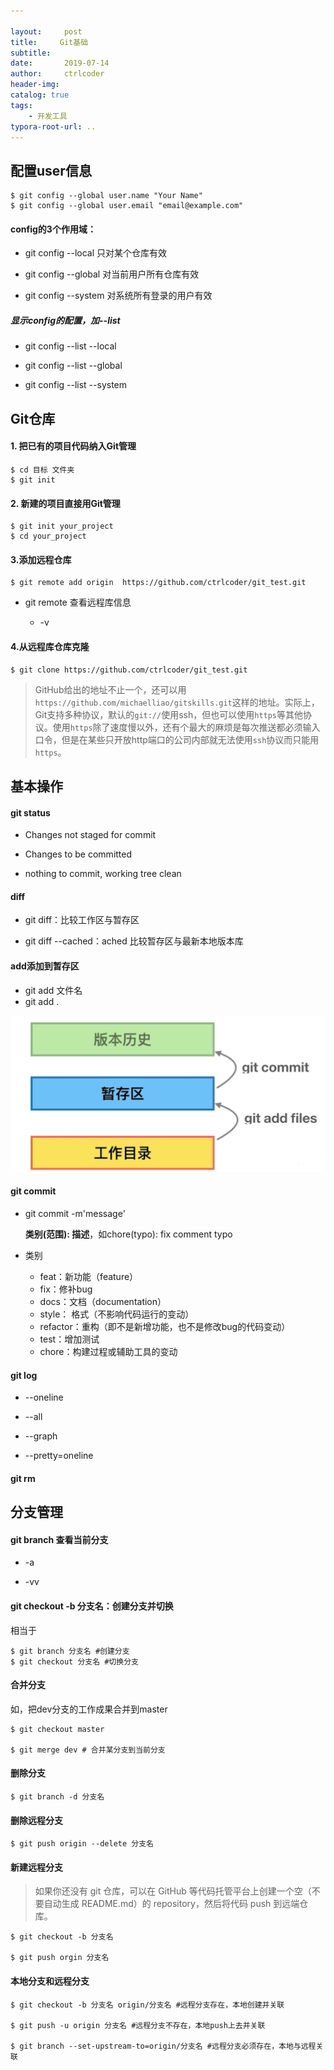 ```yaml
---

layout:     post
title:     Git基础
subtitle:   
date:       2019-07-14
author:     ctrlcoder
header-img: 
catalog: true
tags:
    - 开发工具
typora-root-url: ..
---
```


## 配置user信息

```shell
$ git config --global user.name "Your Name"
$ git config --global user.email "email@example.com"
```

#### config的3个作用域：

- git config --local 只对某个仓库有效

- git config --global 对当前用户所有仓库有效

- git config --system 对系统所有登录的用户有效

##### 显示config的配置，加--list

- git config --list --local

- git config --list --global 

- git config --list --system 

  

## Git仓库

#### 1. 把已有的项目代码纳入Git管理

```shell
$ cd 目标 文件夹
$ git init
```

#### 2. 新建的项目直接用Git管理

```shell
$ git init your_project
$ cd your_project
```

#### 3.添加远程仓库

```shell
$ git remote add origin  https://github.com/ctrlcoder/git_test.git
```



- git remote 查看远程库信息

  - -v

  

#### 4.从远程库仓库克隆

```shell
$ git clone https://github.com/ctrlcoder/git_test.git
```

> GitHub给出的地址不止一个，还可以用`https://github.com/michaelliao/gitskills.git`这样的地址。实际上，Git支持多种协议，默认的`git://`使用ssh，但也可以使用`https`等其他协议。使用`https`除了速度慢以外，还有个最大的麻烦是每次推送都必须输入口令，但是在某些只开放http端口的公司内部就无法使用`ssh`协议而只能用`https`。



## 基本操作

#### git status 

- Changes not staged for commit

- Changes to be committed
- nothing to commit, working tree clean

#### diff  

- git diff：比较工作区与暂存区

- git diff  --cached：ached 比较暂存区与最新本地版本库

#### add添加到暂存区

- git add 文件名
- git add .

![1563084618981](/img/assets_2019/1563084618981.png)

#### git commit

- git commit -m'message'

  **类别(范围): 描述**，如chore(typo): fix comment typo

- 类别
  - feat：新功能（feature）
  - fix：修补bug
  - docs：文档（documentation）
  - style： 格式（不影响代码运行的变动）
  - refactor：重构（即不是新增功能，也不是修改bug的代码变动）
  - test：增加测试
  - chore：构建过程或辅助工具的变动

#### git log

- --oneline

- --all
- --graph
- --pretty=oneline

#### git rm



## 分支管理

#### git branch  查看当前分支

- -a

- -vv

#### git checkout -b 分支名：创建分支并切换

相当于

```shell
$ git branch 分支名 #创建分支
$ git checkout 分支名 #切换分支
```

#### 合并分支

如，把dev分支的工作成果合并到master

```shell
$ git checkout master

$ git merge dev # 合并某分支到当前分支
```

#### 删除分支

```shell
$ git branch -d 分支名
```

#### 删除远程分支

```shell
$ git push origin --delete 分支名
```

#### 新建远程分支

> 如果你还没有 git 仓库，可以在 GitHub 等代码托管平台上创建一个空（不要自动生成 README.md）的 repository，然后将代码 push 到远端仓库。

```shell
$ git checkout -b 分支名 

$ git push orgin 分支名
```

#### 本地分支和远程分支

```shell
$ git checkout -b 分支名 origin/分支名 #远程分支存在，本地创建并关联

$ git push -u origin 分支名 #远程分支不存在，本地push上去并关联

$ git branch --set-upstream-to=origin/分支名 #远程分支必须存在，本地与远程关联 
```

